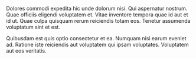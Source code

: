 Dolores commodi expedita hic unde dolorum nisi. Qui aspernatur nostrum. Quae officiis eligendi voluptatem et. Vitae inventore tempora quae id aut et id ut. Quae culpa quisquam rerum reiciendis totam eos. Tenetur assumenda voluptatum sint et est.
 Quibusdam est quis optio consectetur et ea. Numquam nisi earum eveniet ad. Ratione iste reiciendis aut voluptatem qui ipsam voluptates. Voluptatem aut eos veritatis.